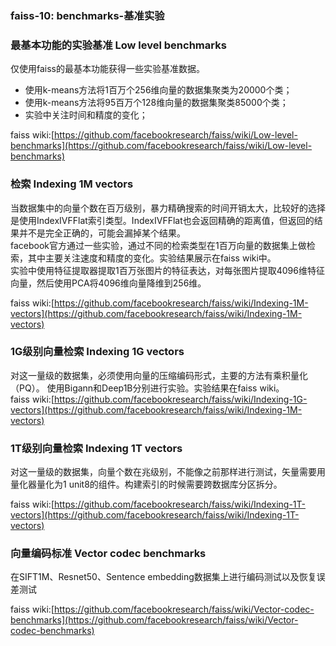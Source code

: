 ### faiss-10: benchmarks-基准实验

### 最基本功能的实验基准 Low level benchmarks

仅使用faiss的最基本功能获得一些实验基准数据。  

* 使用k-means方法将1百万个256维向量的数据集聚类为20000个类；  
* 使用k-means方法将95百万个128维向量的数据集聚类85000个类；  
* 实验中关注时间和精度的变化；

faiss wiki:[https://github.com/facebookresearch/faiss/wiki/Low-level-benchmarks](https://github.com/facebookresearch/faiss/wiki/Low-level-benchmarks)

### 检索 Indexing 1M vectors

当数据集中的向量个数在百万级别，暴力精确搜索的时间开销太大，比较好的选择是使用IndexIVFFlat索引类型。IndexIVFFlat也会返回精确的距离值，但返回的结果并不是完全正确的，可能会漏掉某个结果。  
facebook官方通过一些实验，通过不同的检索类型在1百万向量的数据集上做检索，其中主要关注速度和精度的变化。实验结果展示在faiss wiki中。   
实验中使用特征提取器提取1百万张图片的特征表达，对每张图片提取4096维特征向量，然后使用PCA将4096维向量降维到256维。

faiss wiki:[https://github.com/facebookresearch/faiss/wiki/Indexing-1M-vectors](https://github.com/facebookresearch/faiss/wiki/Indexing-1M-vectors)

### 1G级别向量检索 Indexing 1G vectors

对这一量级的数据集，必须使用向量的压缩编码形式，主要的方法有乘积量化（PQ）。 
使用Bigann和Deep1B分别进行实验。实验结果在faiss wiki。  
faiss wiki:[https://github.com/facebookresearch/faiss/wiki/Indexing-1G-vectors](https://github.com/facebookresearch/faiss/wiki/Indexing-1M-vectors)

### 1T级别向量检索 Indexing 1T vectors

对这一量级的数据集，向量个数在兆级别，不能像之前那样进行测试，矢量需要用量化器量化为1 unit8的组件。构建索引的时候需要跨数据库分区拆分。

faiss wiki:[https://github.com/facebookresearch/faiss/wiki/Indexing-1T-vectors](https://github.com/facebookresearch/faiss/wiki/Indexing-1T-vectors)



### 向量编码标准 Vector codec benchmarks

在SIFT1M、Resnet50、Sentence embedding数据集上进行编码测试以及恢复误差测试

faiss wiki:[https://github.com/facebookresearch/faiss/wiki/Vector-codec-benchmarks](https://github.com/facebookresearch/faiss/wiki/Vector-codec-benchmarks)